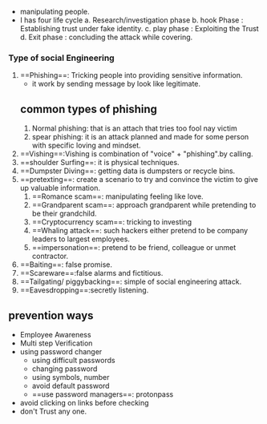 - manipulating people.
- I has four life cycle
    a. Research/investigation phase
    b. hook Phase : Establishing trust under fake identity.
    c. play phase : Exploiting the Trust
    d. Exit phase : concluding the attack while covering.
### Type of social Engineering
1. ==Phishing==: Tricking people into providing sensitive information.
    -  it work by sending message by look like legitimate.
    ## common types of phishing
    1. Normal phishing: that is an attach that tries too fool nay victim
    2. spear phishing: it is an attack planned and made for some person with specific loving and mindset.
2. ==Vishing==:Vishing is combination of "voice" + "phishing".by calling.
3. ==shoulder Surfing==: it is physical techniques.
4. ==Dumpster Diving==: getting data is dumpsters or recycle bins.
5. ==pretexting==: create a scenario to try and convince the victim to give up valuable information.
    1. ==Romance scam==: manipulating feeling like love.
    2. ==Grandparent scam==: approach grandparent while pretending to be their grandchild.
    3. ==Cryptocurrency scam==: tricking to investing
    4. ==Whaling attack==: such hackers either pretend to be company leaders to largest employees.
    5. ==impersonation==: pretend to be friend, colleague or unmet contractor.
6. ==Baiting==: false promise.
7. ==Scareware==:false alarms and fictitious.
8. ==Tailgating/ piggybacking==: simple of social engineering attack.
9. ==Eavesdropping==:secretly listening.
## prevention ways
- Employee Awareness 
- Multi step Verification
- using password changer
    - using difficult passwords
    - changing password
    - using symbols, number
    - avoid default password
    - ==use password managers==: protonpass
- avoid clicking on links before checking
- don't Trust any one.